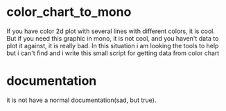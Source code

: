 # color_chart_to_mono
If you have color 2d plot with several lines with different colors, it is cool.
But if you need this graphic in mono, it is not cool, and you haven't data to plot it against, it is really bad.
In this situation i am looking the tools to help but i can't find and i write this small script for getting data from color chart

# documentation
it is not have a normal documentation(sad, but true).
